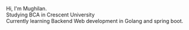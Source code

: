 Hi, I'm Mughilan.<br>
Studying BCA in Crescent University<br>
Currently learning Backend Web development in Golang and spring boot.


